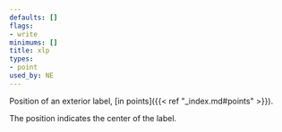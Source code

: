 ```yaml
---
defaults: []
flags:
- write
minimums: []
title: xlp
types:
- point
used_by: NE
---
```

Position of an exterior label, [in points]({{< ref "_index.md#points" >}}).

The position indicates the center of the label.

